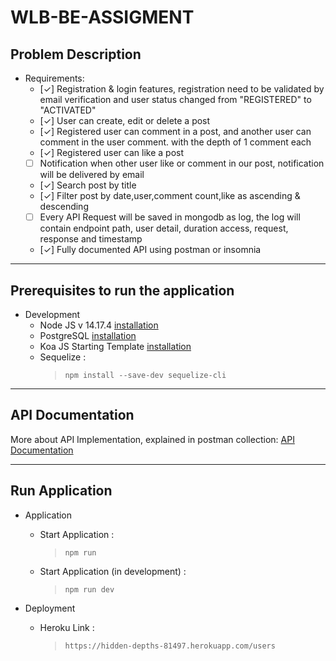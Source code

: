 # WLB-BE-ASSIGMENT

## Problem Description

* Requirements:
  * [✓] Registration & login features, registration need to be validated by email verification and user status changed from "REGISTERED" to "ACTIVATED"
  * [✓] User can create, edit or delete a post
  * [✓] Registered user can comment in a post, and another user can comment in the user comment. with the depth of 1 comment each
  * [✓] Registered user can like a post 
  * [ ] Notification when other user like or comment in our post, notification will be delivered by email
  * [✓] Search post by title
  * [✓] Filter post by date,user,comment count,like as ascending & descending
  * [ ] Every API Request will be saved in mongodb as log, the log will contain endpoint path, user detail, duration access, request, response and timestamp
  * [✓] Fully documented API using postman or insomnia
---

## Prerequisites to run the application

* Development
  * Node JS v 14.17.4 [installation]([stackoverflow.com/questions/37405528/ddg#38909715](https://www.digitalocean.com/community/tutorials/how-to-install-node-js-on-ubuntu-18-04))
  * PostgreSQL [installation](https://www.digitalocean.com/community/tutorials/how-to-install-and-use-postgresql-on-ubuntu-18-04)
  * Koa JS Starting Template [installation](https://github.com/tonyghiani/create-koa-application)
  * Sequelize :
    >   `npm install --save-dev sequelize-cli`

---
## API Documentation
More about API Implementation, explained in postman collection:
[API Documentation](https://documenter.getpostman.com/view/8882188/Uyxogiew)

---

## Run Application

* Application
  * Start Application :
    >   `npm run`
  * Start Application (in development) :
    >   `npm run dev`

* Deployment
  * Heroku Link :
    >   `https://hidden-depths-81497.herokuapp.com/users`
